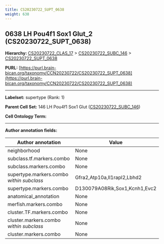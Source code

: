 ```yaml
---
title: CS20230722_SUPT_0638
weight: 638
---
```

## 0638 LH Pou4f1 Sox1 Glut_2 (CS20230722_SUPT_0638)
<b>Hierarchy: </b>
[CS20230722_CLAS_17](../CS20230722_CLAS_17) >
[CS20230722_SUBC_146](../CS20230722_SUBC_146) >
[CS20230722_SUPT_0638](../CS20230722_SUPT_0638)

**PURL:** [https://purl.brain-bican.org/taxonomy/CCN20230722/CS20230722_SUPT_0638](https://purl.brain-bican.org/taxonomy/CCN20230722/CS20230722_SUPT_0638)

---


**Labelset:** supertype (Rank: 1)

**Parent Cell Set:** 146 LH Pou4f1 Sox1 Glut ([CS20230722_SUBC_146](../CS20230722_SUBC_146))



**Cell Ontology Term:** 

[MARKER GENES.]: #


---

[TRANSFERRED ANNOTATIONS.]: #


[AUTHOR ANNOTATION FIELDS.]: #


**Author annotation fields:**

| Author annotation | Value |
|-------------------|-------|
|neighborhood|None|
|subclass.tf.markers.combo|None|
|subclass.markers.combo|None|
|supertype.markers.combo _within subclass_|Gfra2,Atp10a,Il1rapl2,Lbhd2|
|supertype.markers.combo|D130079A08Rik,Sox1,Kcnh1,Evc2|
|anatomical_annotation|None|
|merfish.markers.combo|None|
|cluster.TF.markers.combo|None|
|cluster.markers.combo _within subclass_|None|
|cluster.markers.combo|None|
